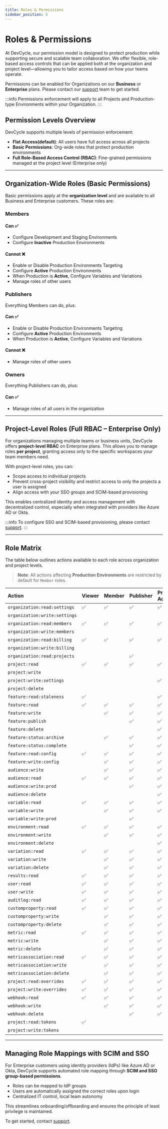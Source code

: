 ```yaml
---
title: Roles & Permissions
sidebar_position: 5
---
```


# Roles & Permissions

At DevCycle, our permission model is designed to protect production while supporting secure and scalable team collaboration. We offer flexible, role-based access controls that can be applied both at the organization and project level—allowing you to tailor access based on how your teams operate.

Permissions can be enabled for Organizations on our **Business** or **Enterprise** plans. Please contact our [support](mailto:support@devcycle.com) team to get started.

:::info
Permissions enforcement will apply to all Projects and Production-type Environments within your Organization.
:::

## Permission Levels Overview

DevCycle supports multiple levels of permission enforcement:

- **Flat Access(default)**: All users have full access across all projects
- **Basic Permissions**: Org-wide roles that protect production environments
- **Full Role-Based Access Control (RBAC)**: Fine-grained permissions managed at the project level (Enterprise only)

---

## Organization-Wide Roles (Basic Permissions)

Basic permissions apply at the **organization level** and are available to all Business and Enterprise customers. These roles are:

### Members

#### Can ✅
- Configure Development and Staging Environments
- Configure **Inactive** Production Environments

#### Cannot ❌
- Enable or Disable Production Environments Targeting
- Configure **Active** Production Environments
- When Production is **Active**, Configure Variables and Variations
- Manage roles of other users

### Publishers

Everything Members can do, plus:

#### Can ✅
- Enable or Disable Production Environments Targeting
- Configure **Active** Production Environments
- When Production is **Active**, Configure Variables and Variations

#### Cannot ❌
- Manage roles of other users

### Owners

Everything Publishers can do, plus:

#### Can ✅
- Manage roles of all users in the organization


---

## Project-Level Roles (Full RBAC – Enterprise Only)

For organizations managing multiple teams or business units, DevCycle offers **project-level RBAC** on Enterprise plans. This allows you to manage roles **per project**, granting access only to the specific workspaces your team members need.

With project-level roles, you can:

- Scope access to individual projects
- Prevent cross-project visibility and restrict access to only the projects a user is assigned
- Align access with your SSO groups and SCIM-based provisioning

This enables centralized identity and access management with decentralized control, especially when integrated with providers like Azure AD or Okta.

:::info
To configure SSO and SCIM-based provisioning, please contact [support](mailto:support@devcycle.com).
:::

---

## Role Matrix

The table below outlines actions available to each role across organization and project levels.

> **Note**: All actions affecting **Production Environments** are restricted by default for `Member` roles.

| Action                        | Viewer   | Member                 | Publisher   | Project Admin   | Org Admin   | Org Owner   |
|:------------------------------|:---------|:-----------------------|:------------|:----------------|:------------|:------------|
| `organization:read:settings`  | ✅       | ✅                     | ✅          | ✅              | ✅          | ✅          |
| `organization:write:settings` |          |                        |             |                 | ✅          | ✅          |
| `organization:read:members`   | ✅       | ✅                     | ✅          | ✅              | ✅          | ✅          |
| `organization:write:members`  |          |                        |             |                 | ✅          | ✅          |
| `organization:read:billing`   | ✅       | ✅                     | ✅          | ✅              | ✅          | ✅          |
| `organization:write:billing`  |          |                        |             |                 |             | ✅          |
| `organization:read:projects`  |          |                        | ✅          |                 | ✅          | ✅          |
| `project:read`                | ✅       | ✅                     | ✅          | ✅              | ✅          |             |
| `project:write`               |          |                        |             |                 | ✅          |             |
| `project:write:settings`      |          |                        |             | ✅              | ✅          |             |
| `project:delete`              |          |                        |             |                 | ✅          |             |
| `feature:read:staleness`      | ✅       |                        |             | ✅              | ✅          |             |
| `feature:read`                | ✅       | ✅                     | ✅          | ✅              | ✅          |             |
| `feature:write`               |          | ✅                     | ✅          | ✅              | ✅          |             |
| `feature:publish`             |          |                        | ✅          | ✅              | ✅          |             |
| `feature:delete`              |          |                        |             | ✅              | ✅          |             |
| `feature:status:archive`      |          | ✅                     | ✅          | ✅              | ✅          |             |
| `feature:status:complete`     |          |                        | ✅          | ✅              | ✅          |             |
| `feature:read:config`         | ✅       | ✅                     | ✅          | ✅              | ✅          |             |
| `feature:write:config`        |          | ✅ | ✅          | ✅              | ✅          |             |
| `audience:write`              |          | ✅                     | ✅          | ✅              | ✅          |             |
| `audience:read`               | ✅       | ✅                     | ✅          | ✅              | ✅          |             |
| `audience:write:prod`         |          |                        | ✅          | ✅              | ✅          |             |
| `audience:delete`             |          |                        |             | ✅              | ✅          |             |
| `variable:read`               | ✅       | ✅                     | ✅          | ✅              | ✅          |             |
| `variable:write`              |          | ✅                     | ✅          | ✅              | ✅          |             |
| `variable:write:prod`         |          |                        | ✅          |                 | ✅          |             |
| `environment:read`            | ✅       | ✅                     | ✅          | ✅              | ✅          |             |
| `environment:write`           |          |  ✅  | ✅          | ✅              | ✅          |             |
| `environment:delete`          |          |                        |             | ✅              | ✅          |             |
| `variation:read`              | ✅       | ✅                     | ✅          | ✅              | ✅          |             |
| `variation:write`             |          | ✅                     | ✅          | ✅              | ✅          |             |
| `variation:delete`            |          | ✅                     | ✅          | ✅              | ✅          |             |
| `results:read`                | ✅       | ✅                     | ✅          | ✅              | ✅          |             |
| `user:read`                   | ✅       | ✅                     | ✅          | ✅              | ✅          |             |
| `user:write`                  | ✅       | ✅                     | ✅          | ✅              | ✅          |             |
| `auditlog:read`               | ✅       | ✅                     | ✅          | ✅              | ✅          |             |
| `customproperty:read`         | ✅       | ✅                     | ✅          | ✅              | ✅          |             |
| `customproperty:write`        |          | ✅                     | ✅          | ✅              | ✅          |             |
| `customproperty:delete`       |          | ✅                     | ✅          | ✅              | ✅          |             |
| `metric:read`                 | ✅       | ✅                     | ✅          | ✅              | ✅          |             |
| `metric:write`                |          | ✅                     | ✅          | ✅              | ✅          |             |
| `metric:delete`               |          | ✅                     | ✅          | ✅              | ✅          |             |
| `metricassociation:read`      | ✅       | ✅                     | ✅          | ✅              | ✅          |             |
| `metricassociation:write`     |          | ✅                     | ✅          | ✅              | ✅          |             |
| `metricassociation:delete`    |          | ✅                     | ✅          | ✅              | ✅          |             |
| `project:read:overrides`      | ✅       | ✅                     | ✅          | ✅              | ✅          |             |
| `project:write:overrides`     | ✅       | ✅                     | ✅          | ✅              | ✅          |             |
| `webhook:read`                | ✅       | ✅                     | ✅          | ✅              | ✅          |             |
| `webhook:write`               |          | ✅                     | ✅          | ✅              | ✅          |             |
| `webhook:delete`              |          |                        | ✅          | ✅              | ✅          |             |
| `project:read:tokens`         | ✅       |                        |             |                 | ✅          |             |
| `project:write:tokens`        |          |                        |             |                 | ✅          |             |

---

## Managing Role Mappings with SCIM and SSO

For Enterprise customers using identity providers (IdPs) like Azure AD or Okta, DevCycle supports automated role mapping through **SCIM and SSO group-based permissions**.

- Roles can be mapped to IdP groups
- Users are automatically assigned the correct roles upon login
- Centralized IT control, local team autonomy

This streamlines onboarding/offboarding and ensures the principle of least privilege is maintained.

To get started, contact [support](mailto:support@devcycle.com).